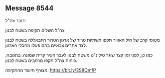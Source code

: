 ## Message 8544

דובר צה"ל:

צה"ל השלים תקיפה בשטח לבנון

מטוסי קרב של חיל האוויר תקפו תשתיות טרור של ארגון הטרור חיזבאללה בשטח לבנון לצד אתרים צבאיים בהם פעלו מחבלי הארגון.

כמו כן, לפני זמן קצר שוגר טיל נ"ט משטח לבנון לעבר העיר קרית שמונה.
בתגובה, כוחות צה"ל תקפו מרחבים בשטח לבנון.

מצורף תיעוד מהתקיפה: https://bit.ly/3S8QmfP

